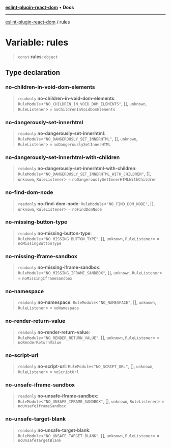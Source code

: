 [**eslint-plugin-react-dom**](../README.md) • **Docs**

***

[eslint-plugin-react-dom](../README.md) / rules

# Variable: rules

> `const` **rules**: `object`

## Type declaration

### no-children-in-void-dom-elements

> `readonly` **no-children-in-void-dom-elements**: `RuleModule`\<`"NO_CHILDREN_IN_VOID_DOM_ELEMENTS"`, [], `unknown`, `RuleListener`\> = `noChildrenInVoidDomElements`

### no-dangerously-set-innerhtml

> `readonly` **no-dangerously-set-innerhtml**: `RuleModule`\<`"NO_DANGEROUSLY_SET_INNERHTML"`, [], `unknown`, `RuleListener`\> = `noDangerouslySetInnerHTML`

### no-dangerously-set-innerhtml-with-children

> `readonly` **no-dangerously-set-innerhtml-with-children**: `RuleModule`\<`"NO_DANGEROUSLY_SET_INNERHTML_WITH_CHILDREN"`, [], `unknown`, `RuleListener`\> = `noDangerouslySetInnerHTMLWithChildren`

### no-find-dom-node

> `readonly` **no-find-dom-node**: `RuleModule`\<`"NO_FIND_DOM_NODE"`, [], `unknown`, `RuleListener`\> = `noFindDomNode`

### no-missing-button-type

> `readonly` **no-missing-button-type**: `RuleModule`\<`"NO_MISSING_BUTTON_TYPE"`, [], `unknown`, `RuleListener`\> = `noMissingButtonType`

### no-missing-iframe-sandbox

> `readonly` **no-missing-iframe-sandbox**: `RuleModule`\<`"NO_MISSING_IFRAME_SANDBOX"`, [], `unknown`, `RuleListener`\> = `noMissingIframeSandbox`

### no-namespace

> `readonly` **no-namespace**: `RuleModule`\<`"NO_NAMESPACE"`, [], `unknown`, `RuleListener`\> = `noNamespace`

### no-render-return-value

> `readonly` **no-render-return-value**: `RuleModule`\<`"NO_RENDER_RETURN_VALUE"`, [], `unknown`, `RuleListener`\> = `noRenderReturnValue`

### no-script-url

> `readonly` **no-script-url**: `RuleModule`\<`"NO_SCRIPT_URL"`, [], `unknown`, `RuleListener`\> = `noScriptUrl`

### no-unsafe-iframe-sandbox

> `readonly` **no-unsafe-iframe-sandbox**: `RuleModule`\<`"NO_UNSAFE_IFRAME_SANDBOX"`, [], `unknown`, `RuleListener`\> = `noUnsafeIframeSandbox`

### no-unsafe-target-blank

> `readonly` **no-unsafe-target-blank**: `RuleModule`\<`"NO_UNSAFE_TARGET_BLANK"`, [], `unknown`, `RuleListener`\> = `noUnsafeTargetBlank`
